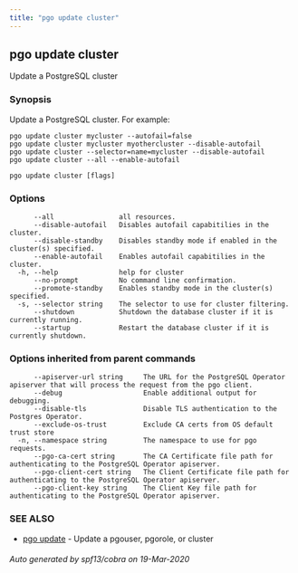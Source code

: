 ```yaml
---
title: "pgo update cluster"
---
```

## pgo update cluster

Update a PostgreSQL cluster

### Synopsis

Update a PostgreSQL cluster. For example:

    pgo update cluster mycluster --autofail=false
    pgo update cluster mycluster myothercluster --disable-autofail
    pgo update cluster --selector=name=mycluster --disable-autofail
    pgo update cluster --all --enable-autofail

```
pgo update cluster [flags]
```

### Options

```
      --all                all resources.
      --disable-autofail   Disables autofail capabitilies in the cluster.
      --disable-standby    Disables standby mode if enabled in the cluster(s) specified.
      --enable-autofail    Enables autofail capabitilies in the cluster.
  -h, --help               help for cluster
      --no-prompt          No command line confirmation.
      --promote-standby    Enables standby mode in the cluster(s) specified.
  -s, --selector string    The selector to use for cluster filtering.
      --shutdown           Shutdown the database cluster if it is currently running.
      --startup            Restart the database cluster if it is currently shutdown.
```

### Options inherited from parent commands

```
      --apiserver-url string     The URL for the PostgreSQL Operator apiserver that will process the request from the pgo client.
      --debug                    Enable additional output for debugging.
      --disable-tls              Disable TLS authentication to the Postgres Operator.
      --exclude-os-trust         Exclude CA certs from OS default trust store
  -n, --namespace string         The namespace to use for pgo requests.
      --pgo-ca-cert string       The CA Certificate file path for authenticating to the PostgreSQL Operator apiserver.
      --pgo-client-cert string   The Client Certificate file path for authenticating to the PostgreSQL Operator apiserver.
      --pgo-client-key string    The Client Key file path for authenticating to the PostgreSQL Operator apiserver.
```

### SEE ALSO

* [pgo update](/pgo-client/reference/pgo_update/)	 - Update a pgouser, pgorole, or cluster

###### Auto generated by spf13/cobra on 19-Mar-2020
